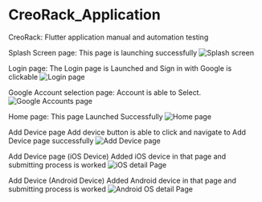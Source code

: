# CreoRack_Application
CreoRack: Flutter application manual and automation testing

Splash Screen page:
This page is launching successfully
![Splash screen](https://github.com/user-attachments/assets/492db537-605e-4f61-b210-591054ff318f)

Login page:
The Login page is Launched and Sign in with Google is clickable 
![Login page](https://github.com/user-attachments/assets/15ae57e0-dd87-4baf-8bd4-13b995ddcd62)


Google Account selection page:
Account is able to Select.
![Google Accounts page](https://github.com/user-attachments/assets/787000c5-1b1e-41fc-86fa-371d4449edd8)

Home page:
This page Launched Successfully 
![Home page](https://github.com/user-attachments/assets/e57a40ad-a9ed-47c0-a0f1-1691be9b4b81)

Add Device page 
Add device button is able to click and navigate to Add Device page successfully
![Add Device page](https://github.com/user-attachments/assets/bbce5b21-c274-4bc8-b42f-a89600d94355)

Add Device page (iOS Device)
Added iOS device in that page and submitting process is worked
![iOS detail Page](https://github.com/user-attachments/assets/fbd9b42b-fcfd-4fac-9b65-56498286f86f)

Add Device (Android Device)
Added Android device in that page and submitting process is worked
![Android OS detail Page](https://github.com/user-attachments/assets/d5d2dde9-2d3c-441b-b625-1a1a3b95de1e)
